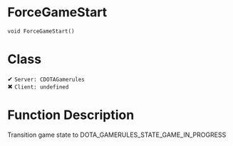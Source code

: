 # ForceGameStart
```
void ForceGameStart()
```
# Class
✔ `Server: CDOTAGamerules`  
✖ `Client: undefined`  

# Function Description
Transition game state to DOTA_GAMERULES_STATE_GAME_IN_PROGRESS
